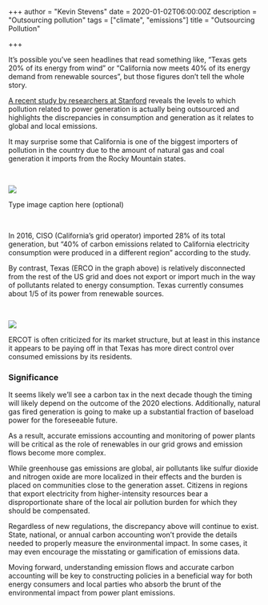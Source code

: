 +++
author = "Kevin Stevens"
date = 2020-01-02T06:00:00Z
description = "Outsourcing pollution"
tags = ["climate", "emissions"]
title = "Outsourcing Pollution"

+++

It’s possible you’ve seen headlines that read something like, “Texas gets 20% of its energy from wind” or “California now meets 40% of its energy demand from renewable sources”, but those figures don’t tell the whole story.

[A recent study by researchers at Stanford](https://www.pnas.org/content/116/51/25497) reveals the levels to which pollution related to power generation is actually being outsourced and highlights the discrepancies in consumption and generation as it relates to global and local emissions.

It may surprise some that California is one of the biggest importers of pollution in the country due to the amount of natural gas and coal generation it imports from the Rocky Mountain states.

‍

![](https://uploads-ssl.webflow.com/5e48473b353d45d55cad8931/5e4848979ce5340d41643557_5e0e50fbdf64331f2b1a5abf_Image.png)

Type image caption here (optional)

‍

In 2016, CISO (California’s grid operator) imported 28% of its total generation, but “40% of carbon emissions related to California electricity consumption were produced in a different region” according to the study. 

By contrast, Texas (ERCO in the graph above) is relatively disconnected from the rest of the US grid and does not export or import much in the way of pollutants related to energy consumption. Texas currently consumes about 1/5 of its power from renewable sources.

‍

![](https://uploads-ssl.webflow.com/5e48473b353d45d55cad8931/5e484897a90a2c79713801ab_5e0e511677ff4413f4649311_ERCOT_AnnualEnergyInfo_Jan2019_961_456_80.jpeg)

ERCOT is often criticized for its market structure, but at least in this instance it appears to be paying off in that Texas has more direct control over consumed emissions by its residents.

### **Significance**

It seems likely we’ll see a carbon tax in the next decade though the timing will likely depend on the outcome of the 2020 elections. Additionally, natural gas fired generation is going to make up a substantial fraction of baseload power for the foreseeable future.

As a result, accurate emissions accounting and monitoring of power plants will be critical as the role of renewables in our grid grows and emission flows become more complex.

While greenhouse gas emissions are global, air pollutants like sulfur dioxide and nitrogen oxide are more localized in their effects and the burden is placed on communities close to the generation asset. Citizens in regions that export electricity from higher-intensity resources bear a disproportionate share of the local air pollution burden for which they should be compensated.

Regardless of new regulations, the discrepancy above will continue to exist. State, national, or annual carbon accounting won’t provide the details needed to properly measure the environmental impact. In some cases, it may even encourage the misstating or gamification of emissions data. 

Moving forward, understanding emission flows and accurate carbon accounting will be key to constructing policies in a beneficial way for both energy consumers and local parties who absorb the brunt of the environmental impact from power plant emissions.

‍